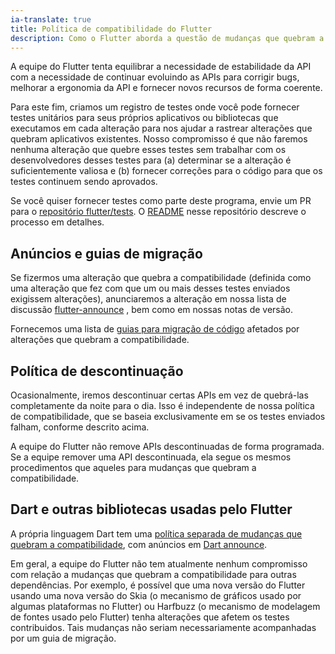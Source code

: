 ```yaml
---
ia-translate: true
title: Política de compatibilidade do Flutter
description: Como o Flutter aborda a questão de mudanças que quebram a compatibilidade.
---
```


A equipe do Flutter tenta equilibrar a necessidade de estabilidade da API com a necessidade de continuar evoluindo as APIs para corrigir bugs, melhorar a ergonomia da API e fornecer novos recursos de forma coerente.

Para este fim, criamos um registro de testes onde você pode fornecer testes unitários para seus próprios aplicativos ou bibliotecas que executamos em cada alteração para nos ajudar a rastrear alterações que quebram aplicativos existentes. Nosso compromisso é que não faremos nenhuma alteração que quebre esses testes sem trabalhar com os desenvolvedores desses testes para (a) determinar se a alteração é suficientemente valiosa e (b) fornecer correções para o código para que os testes continuem sendo aprovados.

Se você quiser fornecer testes como parte deste programa, envie um PR para o [repositório flutter/tests][]. O [README][flutter-tests-readme] nesse repositório descreve o processo em detalhes.

[repositório flutter/tests]: {{site.github}}/flutter/tests
[flutter-tests-readme]: {{site.github}}/flutter/tests#adding-more-tests

## Anúncios e guias de migração

Se fizermos uma alteração que quebra a compatibilidade (definida como uma alteração que fez com que um ou mais desses testes enviados exigissem alterações), anunciaremos a alteração em nossa lista de discussão [flutter-announce][] , bem como em nossas notas de versão.

Fornecemos uma lista de [guias para migração de código][] afetados por alterações que quebram a compatibilidade.

[flutter-announce]: {{site.groups}}/forum/#!forum/flutter-announce
[guias para migração de código]: /release/breaking-changes

## Política de descontinuação

Ocasionalmente, iremos descontinuar certas APIs em vez de quebrá-las completamente da noite para o dia. Isso é independente de nossa política de compatibilidade, que se baseia exclusivamente em se os testes enviados falham, conforme descrito acima.

A equipe do Flutter não remove APIs descontinuadas de forma programada. Se a equipe remover uma API descontinuada, ela segue os mesmos procedimentos que aqueles para mudanças que quebram a compatibilidade.

## Dart e outras bibliotecas usadas pelo Flutter

A própria linguagem Dart tem uma [política separada de mudanças que quebram a compatibilidade][], com anúncios em [Dart announce][].

Em geral, a equipe do Flutter não tem atualmente nenhum compromisso com relação a mudanças que quebram a compatibilidade para outras dependências. Por exemplo, é possível que uma nova versão do Flutter usando uma nova versão do Skia (o mecanismo de gráficos usado por algumas plataformas no Flutter) ou Harfbuzz (o mecanismo de modelagem de fontes usado pelo Flutter) tenha alterações que afetem os testes contribuidos. Tais mudanças não seriam necessariamente acompanhadas por um guia de migração.

[política separada de mudanças que quebram a compatibilidade]: {{site.github}}/dart-lang/sdk/blob/main/docs/process/breaking-changes.md
[Dart announce]: {{site.groups}}/a/dartlang.org/g/announce
